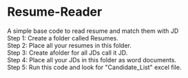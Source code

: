 # Resume-Reader
A simple base code to read resume and match them with JD  
Step 1: Create a folder called Resumes.  
Step 2: Place all your resumes in this folder.  
Step 3: Create afolder for all JDs call it JD.  
Step 4: Place all your JDs in this folder as word documents.  
Step 5: Run this code and look for "Candidate_List" excel file.
